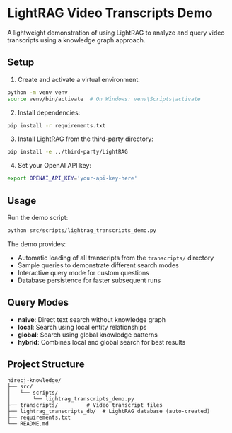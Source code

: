 # LightRAG Video Transcripts Demo

A lightweight demonstration of using LightRAG to analyze and query video transcripts using a knowledge graph approach.

## Setup

1. Create and activate a virtual environment:
```bash
python -m venv venv
source venv/bin/activate  # On Windows: venv\Scripts\activate
```

2. Install dependencies:
```bash
pip install -r requirements.txt
```

3. Install LightRAG from the third-party directory:
```bash
pip install -e ../third-party/LightRAG
```

4. Set your OpenAI API key:
```bash
export OPENAI_API_KEY='your-api-key-here'
```

## Usage

Run the demo script:
```bash
python src/scripts/lightrag_transcripts_demo.py
```

The demo provides:
- Automatic loading of all transcripts from the `transcripts/` directory
- Sample queries to demonstrate different search modes
- Interactive query mode for custom questions
- Database persistence for faster subsequent runs

## Query Modes

- **naive**: Direct text search without knowledge graph
- **local**: Search using local entity relationships
- **global**: Search using global knowledge patterns
- **hybrid**: Combines local and global search for best results

## Project Structure

```
hirecj-knowledge/
├── src/
│   └── scripts/
│       └── lightrag_transcripts_demo.py
├── transcripts/         # Video transcript files
├── lightrag_transcripts_db/  # LightRAG database (auto-created)
├── requirements.txt
└── README.md
```